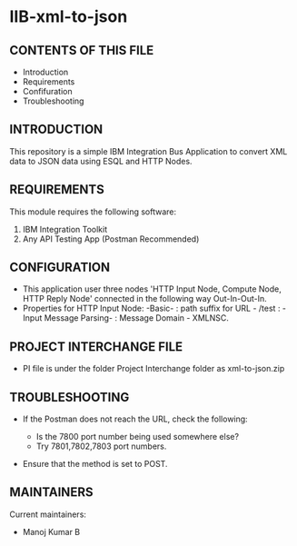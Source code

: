 # IIB-xml-to-json

CONTENTS OF THIS FILE
---------------------

 * Introduction
 * Requirements
 * Confifuration
 * Troubleshooting


INTRODUCTION
------------

This repository is a simple IBM Integration Bus Application to convert XML data to JSON data using ESQL and HTTP Nodes.


REQUIREMENTS
------------

This module requires the following software:

1) IBM Integration Toolkit
2) Any API Testing App (Postman Recommended)


CONFIGURATION
-------------
 
 * This application user three nodes 'HTTP Input Node, Compute Node, HTTP Reply Node' connected in the following way Out-In-Out-In.
 * Properties for HTTP Input Node: -Basic- : path suffix for URL - /test
                                 : -Input Message Parsing- : Message Domain - XMLNSC.
                                 

PROJECT INTERCHANGE FILE
------------------------

* PI file is under the folder Project Interchange folder as xml-to-json.zip

                               
TROUBLESHOOTING
---------------

 * If the Postman does not reach the URL, check the following:

   - Is the 7800 port number being used somewhere else?
   - Try 7801,7802,7803 port numbers.
 
 * Ensure that the method is set to POST.

MAINTAINERS
-----------

Current maintainers:
 * Manoj Kumar B 
   
